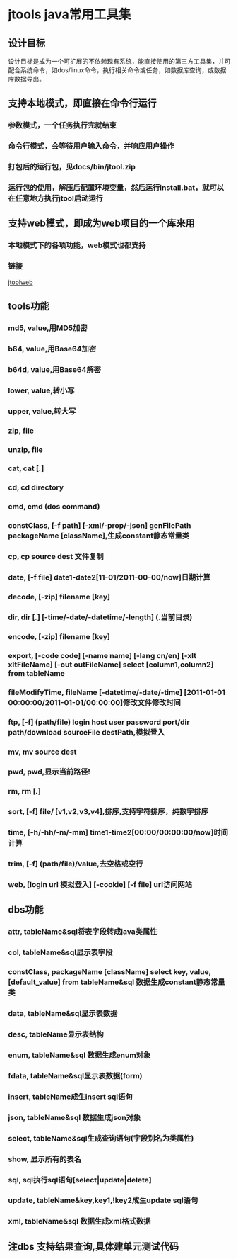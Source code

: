 jtools java常用工具集
===================================

设计目标
-----------------------------------
设计目标是成为一个可扩展的不依赖现有系统，能直接使用的第三方工具集，并可配合系统命令，如dos/linux命令，执行相关命令或任务，如数据库查询，或数据库数据导出。




 支持本地模式，即直接在命令行运行
----------------------------------- 

### 参数模式，一个任务执行完就结束
### 命令行模式，会等待用户输入命令，并响应用户操作
### 打包后的运行包，见docs/bin/jtool.zip
### 运行包的使用，解压后配置环境变量，然后运行install.bat，就可以在任意地方执行jtool启动运行




 支持web模式，即成为web项目的一个库来用
----------------------------------- 

### 本地模式下的各项功能，web模式也都支持
### 链接
[jtoolweb](http://jtoolweb.jd-app.com/)<br />





tools功能
-----------------------------------
### md5, value,用MD5加密
### b64, value,用Base64加密
### b64d, value,用Base64解密
### lower, value,转小写
### upper, value,转大写
### zip, file
### unzip, file
### cat, cat [*.*]
### cd, cd directory
### cmd, cmd (dos command)
### constClass, [-f path] [-xml/-prop/-json] genFilePath packageName [className],生成constant静态常量类
### cp, cp source dest 文件复制
### date, [-f file] date1-date2[11-01/2011-00-00/now]日期计算
### decode, [-zip] filename [key]
### dir, dir [*.*] [-time/-date/-datetime/-length] (.当前目录)
### encode, [-zip] filename [key]
### export, [-code code] [-name name] [-lang cn/en] [-xlt xltFileName] [-out outFileName] select [column1,column2] from tableName
### fileModifyTime,  fileName [-datetime/-date/-time] [2011-01-01 00:00:00/2011-01-01/00:00:00]修改文件修改时间
### ftp, [-f] (path/file) login host user password port/dir path/download sourceFile destPath,模拟登入
### mv, mv source dest
### pwd, pwd,显示当前路径!
### rm, rm [*.*]
### sort, [-f] file/ [v1,v2,v3,v4],排序,支持字符排序，纯数字排序
### time, [-h/-hh/-m/-mm] time1-time2[00:00/00:00:00/now]时间计算
### trim, [-f] (path/file)/value,去空格或空行
### web, [login url 模拟登入] [-cookie] [-f file] url访问网站


dbs功能
-----------------------------------
### attr, tableName&sql将表字段转成java类属性
### col, tableName&sql显示表字段
### constClass, packageName [className] select key, value, [default_value] from tableName&sql 数据生成constant静态常量类
### data, tableName&sql显示表数据
### desc, tableName显示表结构
### enum, tableName&sql 数据生成enum对象
### fdata, tableName&sql显示表数据(form)
### insert, tableName成生insert sql语句
### json, tableName&sql 数据生成json对象
### select, tableName&sql生成查询语句(字段别名为类属性)
### show, 显示所有的表名
### sql, sql执行sql语句[select|update|delete]
### update, tableName&key,key1,!key2成生update sql语句
### xml, tableName&sql 数据生成xml格式数据

## 注dbs 支持结果查询,具体建单元测试代码




